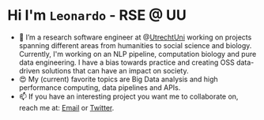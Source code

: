 # Hi I'm `Leonardo` - RSE @ UU

<!--
**leonardovida/leonardovida** is a ✨ _special_ ✨ repository because its `README.md` (this file) appears on your GitHub profile.-->

- 🔭 I’m a research software engineer at @[UtrechtUni](https://github.com/UtrechtUniversity) working on projects spanning different areas from humanities to social science and biology. Currently, I'm working on an NLP pipeline, computation biology and pure data engineering. I have a bias towards practice and creating OSS data-driven solutions that can have an impact on society.
- 😍 My (current) favorite topics are Big Data analysis and high performance computing, data pipelines and APIs.
- 📫 If you have an interesting project you want me to collaborate on, reach me at: [Email](mailto:l.j.vida@uu.nl?subject=[GitHub]%20Hi%there!) or [Twitter](https://twitter.com/leonardojvida).

